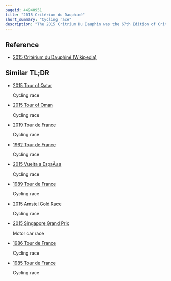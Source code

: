 ```yaml
---
pageid: 44940951
title: "2015 Critérium du Dauphiné"
short_summary: "Cycling race"
description: "The 2015 Critrium Du Dauphin was the 67th Edition of Critrium Du dauphin cycling Stage Race. The eight-stage Race in France began on 7 June in ugine and concluded on 14 June in Modane Valfrjus and was the Sixteenth of the twenty-eight Races in the 2015 uci World Tour Season. The Dauphin was viewed as a Preview for the july tour de France and a Number of the Contenders for the general Classification of the Tour participated in the Race."
---
```


## Reference

- [2015 Critérium du Dauphiné (Wikipedia)](https://en.wikipedia.org/?curid=44940951)

## Similar TL;DR

- [2015 Tour of Qatar](/tldr/en/2015-tour-of-qatar)

  Cycling race

- [2015 Tour of Oman](/tldr/en/2015-tour-of-oman)

  Cycling race

- [2019 Tour de France](/tldr/en/2019-tour-de-france)

  Cycling race

- [1962 Tour de France](/tldr/en/1962-tour-de-france)

  Cycling race

- [2015 Vuelta a EspaÃ±a](/tldr/en/2015-vuelta-a-espana)

  Cycling race

- [1989 Tour de France](/tldr/en/1989-tour-de-france)

  Cycling race

- [2015 Amstel Gold Race](/tldr/en/2015-amstel-gold-race)

  Cycling race

- [2015 Singapore Grand Prix](/tldr/en/2015-singapore-grand-prix)

  Motor car race

- [1986 Tour de France](/tldr/en/1986-tour-de-france)

  Cycling race

- [1985 Tour de France](/tldr/en/1985-tour-de-france)

  Cycling race
